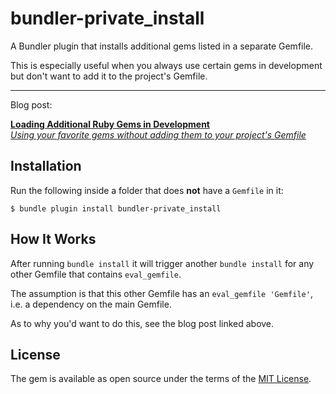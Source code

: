 # bundler-private_install

A Bundler plugin that installs additional gems listed in a separate Gemfile.

This is especially useful when you always use certain gems in development but don't want to add it to the project's Gemfile.

* * *

Blog post:

[**Loading Additional Ruby Gems in Development**<br>
*Using your favorite gems without adding them to your project's Gemfile*](https://phili.pe/posts/loading-additional-ruby-gems-in-development/)

## Installation

Run the following inside a folder that does **not** have a `Gemfile` in it:

    $ bundle plugin install bundler-private_install

## How It Works

After running `bundle install` it will trigger another `bundle install` for any other Gemfile that contains `eval_gemfile`.

The assumption is that this other Gemfile has an `eval_gemfile 'Gemfile'`, i.e. a dependency on the main Gemfile.

As to why you'd want to do this, see the blog post linked above.

## License

The gem is available as open source under the terms of the [MIT License](https://opensource.org/licenses/MIT).
